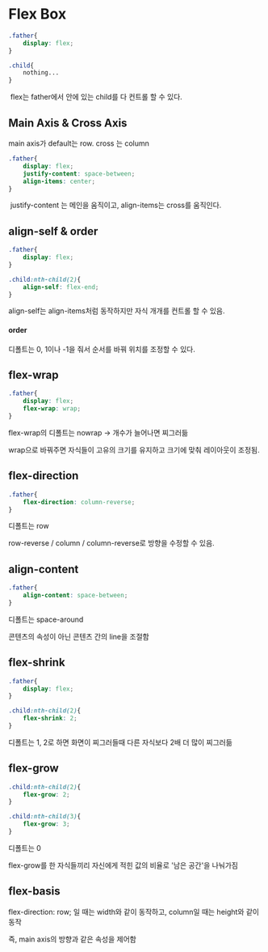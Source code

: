 # Flex Box

```css
.father{
    display: flex;
}

.child{
    nothing...
}
```

​	flex는 father에서 안에 있는 child를 다 컨트롤 할 수 있다.



## Main Axis & Cross Axis

main axis가 default는 row. cross 는 column

```css
.father{
    display: flex;
    justify-content: space-between;
    align-items: center;
}
```

​	justify-content 는 메인을 움직이고, align-items는 cross를 움직인다.



## align-self & order

```css
.father{
    display: flex;
}

.child:nth-child(2){
    align-self: flex-end;
}
```

align-self는 align-items처럼 동작하지만 자식 개개를 컨트롤 할 수 있음.



#### order

디폴트는 0, 1이나 -1을 줘서 순서를 바꿔 위치를 조정할 수 있다.



## flex-wrap

```css
.father{
    display: flex;
    flex-wrap: wrap;
}
```

flex-wrap의 디폴트는 nowrap -> 개수가 늘어나면 찌그러듦

wrap으로 바꿔주면 자식들이 고유의 크기를 유지하고 크기에 맞춰 레이아웃이 조정됨.



## flex-direction

```css
.father{
    flex-direction: column-reverse;
}
```

디폴트는 row

row-reverse / column / column-reverse로 방향을 수정할 수 있음.



## align-content

```css
.father{
    align-content: space-between;
}
```

디폴트는 space-around

콘텐츠의 속성이 아닌 콘텐츠 간의 line을 조절함



## flex-shrink

```css
.father{
    display: flex;
}

.child:nth-child(2){
    flex-shrink: 2;
}
```

디폴트는 1, 2로 하면 화면이 찌그러들때 다른 자식보다 2배 더 많이 찌그러듦



## flex-grow

```css
.child:nth-child(2){
    flex-grow: 2;
}

.child:nth-child(3){
    flex-grow: 3;
}
```

디폴트는 0

flex-grow를 한 자식들끼리 자신에게 적힌 값의 비율로 '남은 공간'을 나눠가짐



## flex-basis

flex-direction: row; 일 때는 width와 같이 동작하고, column일 때는 height와 같이 동작

즉, main axis의 방향과 같은 속성을 제어함